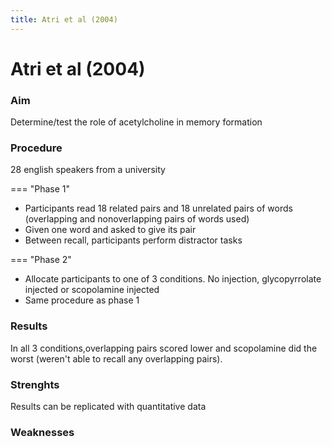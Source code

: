 ```yaml
---
title: Atri et al (2004)
---
```

# Atri et al (2004)

### Aim
Determine/test the role of acetylcholine in memory formation

### Procedure
28 english speakers from a university

=== "Phase 1"
- Participants read 18 related pairs and 18 unrelated pairs of words (overlapping and nonoverlapping pairs of words used)
- Given one word and asked to give its pair
- Between recall, participants perform distractor tasks

=== "Phase 2"
- Allocate participants to one of 3 conditions. No injection, glycopyrrolate injected or scopolamine injected
- Same procedure as phase 1

### Results
In all 3 conditions,overlapping pairs scored lower and scopolamine did the worst (weren't able to recall any overlapping pairs).

### Strenghts
Results can be replicated with quantitative data

### Weaknesses
Not ecologically valid since it was done under extremely controlled conditions
